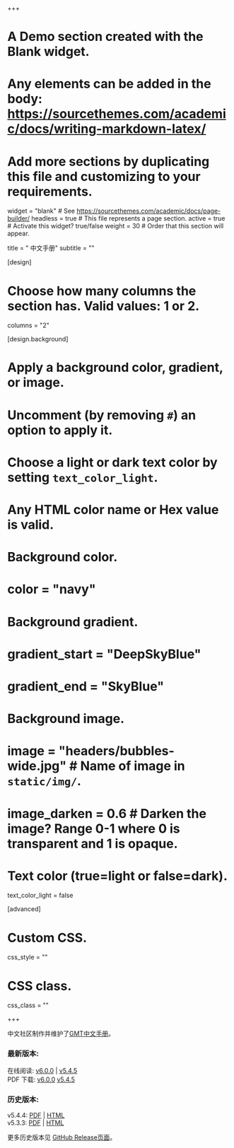+++
# A Demo section created with the Blank widget.
# Any elements can be added in the body: https://sourcethemes.com/academic/docs/writing-markdown-latex/
# Add more sections by duplicating this file and customizing to your requirements.

widget = "blank"  # See https://sourcethemes.com/academic/docs/page-builder/
headless = true  # This file represents a page section.
active = true  # Activate this widget? true/false
weight = 30  # Order that this section will appear.

title = "<i class='fas fa-book'></i> 中文手册"
subtitle = ""

[design]
  # Choose how many columns the section has. Valid values: 1 or 2.
  columns = "2"

[design.background]
  # Apply a background color, gradient, or image.
  #   Uncomment (by removing `#`) an option to apply it.
  #   Choose a light or dark text color by setting `text_color_light`.
  #   Any HTML color name or Hex value is valid.

  # Background color.
  # color = "navy"

  # Background gradient.
  # gradient_start = "DeepSkyBlue"
  # gradient_end = "SkyBlue"

  # Background image.
  # image = "headers/bubbles-wide.jpg"  # Name of image in `static/img/`.
  # image_darken = 0.6  # Darken the image? Range 0-1 where 0 is transparent and 1 is opaque.

  # Text color (true=light or false=dark).
  text_color_light = false

[advanced]
 # Custom CSS.
 css_style = ""

 # CSS class.
 css_class = ""

+++

中文社区制作并维护了[GMT中文手册](https://docs.gmt-china.org/)。

### 最新版本:

<i class="fab fa-html5"></i>
在线阅读:
[v6.0.0](https://docs.gmt-china.org/6.0.0/) |
[v5.4.5](https://docs.gmt-china.org/5.4.5/)
<br>
<i class="far fa-file-pdf"></i>
PDF 下载:
[v6.0.0](https://docs.gmt-china.org/6.0.0/GMT_docs.pdf)
[v5.4.5](https://docs.gmt-china.org/5.4.5/GMT_docs.pdf)

### 历史版本:

<i class="fas fa-history"></i>
v5.4.4:
[PDF](https://github.com/gmt-china/GMT_docs/releases/download/5.4.4/GMT_docs.pdf) |
[HTML](https://github.com/gmt-china/GMT_docs/releases/download/5.4.4/GMT_docs.zip)
<br>
<i class="fas fa-history"></i>
v5.3.3:
[PDF](https://github.com/gmt-china/GMT_docs/releases/download/5.3.3/GMT_docs.pdf) |
[HTML](https://github.com/gmt-china/GMT_docs/releases/download/5.3.3/GMT_docs.zip)

更多历史版本见 [GitHub Release页面](https://github.com/gmt-china/GMT_docs/releases)。
